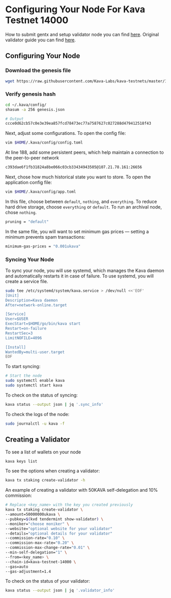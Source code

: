 # Configuring Your Node For Kava Testnet 14000

How to submit gentx and setup validator node you can find [here](https://github.com/polkachu/cosmos-validators/blob/main/docs/kava/testnet-14000.md).
Original validator guide you can find [here](https://github.com/Kava-Labs/kava/blob/master/docs/validator_guide.md).

## Configuring Your Node
### Download the genesis file
```bash
wget https://raw.githubusercontent.com/Kava-Labs/kava-testnets/master/14000/genesis.json -O ~/.kava/config/genesis.json
```
### Verify genesis hash
```bash
cd ~/.kava/config/
shasum -a 256 genesis.json

# Output
ccce0d62cb57c0e3e39ea857fcd78473ec77a7587627c027288d479412518f43
```

Next, adjust some configurations. To open the config file:
```bash
vim $HOME/.kava/config/config.toml
```
At line 188, add some persistent peers, which help maintain a connection to the peer-to-peer network
```bash
c393dae6f1fb31824a8be066c03cb33434943505@107.21.78.161:26656
```
Next, chose how much historical state you want to store. To open the application config file:
```bash
vim $HOME/.kava/config/app.toml
```
In this file, choose between `default`, `nothing`, and `everything`. To reduce hard drive storage, choose `everything` or `default`. To run an archival node, chose `nothing`.
```bash
pruning = "default"
```
In the same file, you will want to set minimum gas prices — setting a minimum prevents spam transactions:
```bash
minimum-gas-prices = "0.001ukava"
```
### Syncing Your Node
To sync your node, you will use systemd, which manages the Kava daemon and automatically restarts it in case of failure. To use systemd, you will create a service file.
```bash
sudo tee /etc/systemd/system/kava.service > /dev/null <<'EOF'
[Unit]
Description=Kava daemon
After=network-online.target

[Service]
User=$USER
ExecStart=$HOME/go/bin/kava start
Restart=on-failure
RestartSec=3
LimitNOFILE=4096

[Install]
WantedBy=multi-user.target
EOF
```
To start syncing:
```bash
# Start the node
sudo systemctl enable kava
sudo systemctl start kava
```
To check on the status of syncing:
```bash
kava status --output json | jq '.sync_info'
```
To check the logs of the node:
```bash
sudo journalctl -u kava -f
```

## Creating a Validator
To see a list of wallets on your node
```bash
kava keys list
```
To see the options when creating a validator:
```bash
kava tx staking create-validator -h
```
An example of creating a validator with 50KAVA self-delegation and 10% commission:
```bash
# Replace <key_name> with the key you created previously
kava tx staking create-validator \
--amount=50000000ukava \
--pubkey=$(kvd tendermint show-validator) \
--moniker="choose moniker" \
--website="optional website for your validator"
--details="optional details for your validator"
--commission-rate="0.10" \
--commission-max-rate="0.20" \
--commission-max-change-rate="0.01" \
--min-self-delegation="1" \
--from=<key_name> \
--chain-id=kava-testnet-14000 \
--gas=auto
--gas-adjustment=1.4
```
To check on the status of your validator:
```bash
kava status --output json | jq '.validator_info'
```
